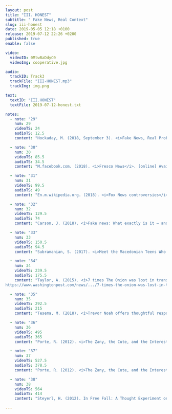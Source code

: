 ```yaml
---
layout: post
title: "III. HONEST"
subtitle: " Fake News, Real Context"
slug: iii-honest
date: 2019-05-05 12:18 +0100
release: 2019-07-12 22:26 +0200
published: true
enable: false

video:
  videoID: 0MtwBaDdyC0
  videoImg: cooperative.jpg

audio:
  trackID: Track3
  trackFile: "III-HONEST.mp3"
  trackImg: img.png

text:
  textID: "III.HONEST"
  textFile: 2019-07-12-honest.txt

notes:
  - note: "29"
    num: 29
    videoTS: 24
    audioTS: 12.5
    content: "Hockaday, M. (2018, September 3). <i>Fake News, Real Problems: How AI both builds and destroys trust in news.</i> [Lecture] Artificial intelligence, society and the media: How can we flourish in the age of AI?. BBC Radio Theatre, London."

  - note: "30"
    num: 30
    videoTS: 85.5
    audioTS: 34.5
    content: "M.facebook.com. (2018). <i>Fresco News</i>. [online] Available at&#58; https://m.facebook.com/fresconews/ [Accessed 3 Oct. 2018]."

  - note: "31"
    num: 31
    videoTS: 99.5
    audioTS: 49
    content: "En.m.wikipedia.org. (2018). <i>Fox News controversies</i>. [online] Available at&#58; https://en.m.wikipedia.org/wiki/Fox_News_controversies [Accessed 3 Oct. 2018]."

  - note: "32"
    num: 32
    videoTS: 129.5
    audioTS: 74
    content: "Carson, J. (2018). <i>Fake news: What exactly is it – and how can you spot it?</i>. [online] The Telegraph. Available at&#58; https://www.telegraph.co.uk/technology/0/fake-news-exactly-has-really-had-influence [Accessed 3 Oct. 2018]."

  - note: "33"
    num: 33
    videoTS: 150.5
    audioTS: 94.5
    content: "Subramanian, S. (2017). <i>Meet the Macedonian Teens Who Mastered Fake News and Corrupted the US Election</i>. [online] WIRED. Available at&#58; https://www.wired.com/2017/02/veles-macedonia-fake-news/ [Accessed 3 Oct. 2018]."

  - note: "34"
    num: 34
    videoTS: 239.5
    audioTS: 175.5
    content: "Taylor, A. (2015). <i>7 times The Onion was lost in translation.</i> [online] The Washington Post. Available at&#58;
https://www.washingtonpost.com/news/.../7-times-the-onion-was-lost-in-translation/ [Accessed 3 Oct. 2018]."

  - note: "35"
    num: 35
    videoTS: 292.5
    audioTS: 215
    content: "Tesema, M. (2018). <i>Trevor Noah offers thoughtful response to French ambassador upset over World Cup joke.</i> [online] Mashable. Available at&#58; https://mashable.com/2018/07/19/trevor-noah-france-world-cup-joke-feud/?europe=true#7Cmrl.018Pq2 [Accessed 3 Oct. 2018]."

  - note: "36"
    num: 36
    videoTS: 495
    audioTS: 365
    content: "Porte, R. (2012). <i>The Zany, the Cute, and the Interesting: On Ngai’s “Our Aesthetic Categories” - Los Angeles Review of Books</i>. [online] Los Angeles Review of Books. Available at&#58; https://lareviewofbooks.org/article/the-zany-the-cute-and-the-interesting-on-ngais-our-aesthetic-categories/#! [Accessed 3 Oct. 2018]."

  - note: "37"
    num: 37
    videoTS: 527.5
    audioTS: 378.5
    content: "Porte, R. (2012). <i>The Zany, the Cute, and the Interesting: On Ngai’s “Our Aesthetic Categories” - Los Angeles Review of Books</i>. [online] Los Angeles Review of Books. Available at&#58; https://lareviewofbooks.org/article/the-zany-the-cute-and-the-interesting-on-ngais-our-aesthetic-categories/#! [Accessed 3 Oct. 2018]."

  - note: "38"
    num: 38
    videoTS: 564
    audioTS: 414
    content: "Steyerl, H. (2012). In Free Fall: A Thought Experiment on Vertical Perspective, in The Wretched of the Screen, Sternberg Press, Berlin 2012 p. 12-29."
    
---
```

